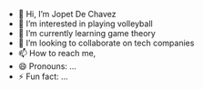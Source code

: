 - 👋 Hi, I’m Jopet De Chavez
- 👀 I’m interested in playing volleyball
- 🌱 I’m currently learning game theory
- 💞️ I’m looking to collaborate on tech companies
- 📫 How to reach me, 
- 😄 Pronouns: ...
- ⚡ Fun fact: ...

<!---
jopcha1996/jopcha1996 is a ✨ special ✨ repository because its `README.md` (this file) appears on your GitHub profile.
You can click the Preview link to take a look at your changes.
--->
